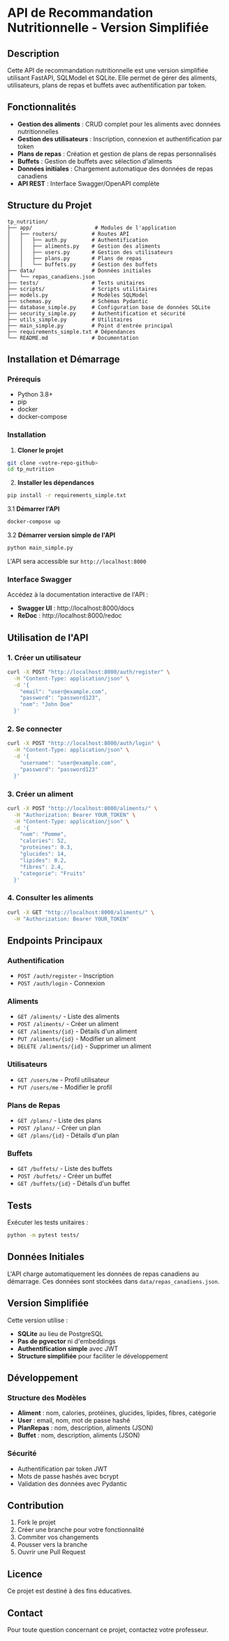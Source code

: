 # API de Recommandation Nutritionnelle - Version Simplifiée

## Description

Cette API de recommandation nutritionnelle est une version simplifiée utilisant FastAPI, SQLModel et SQLite. Elle permet de gérer des aliments, utilisateurs, plans de repas et buffets avec authentification par token.

## Fonctionnalités

- **Gestion des aliments** : CRUD complet pour les aliments avec données nutritionnelles
- **Gestion des utilisateurs** : Inscription, connexion et authentification par token
- **Plans de repas** : Création et gestion de plans de repas personnalisés
- **Buffets** : Gestion de buffets avec sélection d'aliments
- **Données initiales** : Chargement automatique des données de repas canadiens
- **API REST** : Interface Swagger/OpenAPI complète

## Structure du Projet

```
tp_nutrition/
├── app/                    # Modules de l'application
│   ├── routers/           # Routes API
│   │   ├── auth.py        # Authentification
│   │   ├── aliments.py    # Gestion des aliments
│   │   ├── users.py       # Gestion des utilisateurs
│   │   ├── plans.py       # Plans de repas
│   │   └── buffets.py     # Gestion des buffets
├── data/                  # Données initiales
│   └── repas_canadiens.json
├── tests/                 # Tests unitaires
├── scripts/               # Scripts utilitaires
├── models.py              # Modèles SQLModel
├── schemas.py             # Schémas Pydantic
├── database_simple.py     # Configuration base de données SQLite
├── security_simple.py     # Authentification et sécurité
├── utils_simple.py        # Utilitaires
├── main_simple.py         # Point d'entrée principal
├── requirements_simple.txt # Dépendances
└── README.md              # Documentation
```

## Installation et Démarrage

### Prérequis

- Python 3.8+
- pip
- docker
- docker-compose

### Installation

1. **Cloner le projet**
```bash
git clone <votre-repo-github>
cd tp_nutrition
```

2. **Installer les dépendances**
```bash
pip install -r requirements_simple.txt
```

3.1 **Démarrer l'API**
```bash
docker-compose up 
```

3.2 **Démarrer version simple de l'API**
```bash
python main_simple.py
```

L'API sera accessible sur `http://localhost:8000`

### Interface Swagger

Accédez à la documentation interactive de l'API :
- **Swagger UI** : http://localhost:8000/docs
- **ReDoc** : http://localhost:8000/redoc

## Utilisation de l'API

### 1. Créer un utilisateur

```bash
curl -X POST "http://localhost:8000/auth/register" \
  -H "Content-Type: application/json" \
  -d '{
    "email": "user@example.com",
    "password": "password123",
    "nom": "John Doe"
  }'
```

### 2. Se connecter

```bash
curl -X POST "http://localhost:8000/auth/login" \
  -H "Content-Type: application/json" \
  -d '{
    "username": "user@example.com",
    "password": "password123"
  }'
```

### 3. Créer un aliment

```bash
curl -X POST "http://localhost:8000/aliments/" \
  -H "Authorization: Bearer YOUR_TOKEN" \
  -H "Content-Type: application/json" \
  -d '{
    "nom": "Pomme",
    "calories": 52,
    "proteines": 0.3,
    "glucides": 14,
    "lipides": 0.2,
    "fibres": 2.4,
    "categorie": "Fruits"
  }'
```

### 4. Consulter les aliments

```bash
curl -X GET "http://localhost:8000/aliments/" \
  -H "Authorization: Bearer YOUR_TOKEN"
```

## Endpoints Principaux

### Authentification
- `POST /auth/register` - Inscription
- `POST /auth/login` - Connexion

### Aliments
- `GET /aliments/` - Liste des aliments
- `POST /aliments/` - Créer un aliment
- `GET /aliments/{id}` - Détails d'un aliment
- `PUT /aliments/{id}` - Modifier un aliment
- `DELETE /aliments/{id}` - Supprimer un aliment

### Utilisateurs
- `GET /users/me` - Profil utilisateur
- `PUT /users/me` - Modifier le profil

### Plans de Repas
- `GET /plans/` - Liste des plans
- `POST /plans/` - Créer un plan
- `GET /plans/{id}` - Détails d'un plan

### Buffets
- `GET /buffets/` - Liste des buffets
- `POST /buffets/` - Créer un buffet
- `GET /buffets/{id}` - Détails d'un buffet

## Tests

Exécuter les tests unitaires :

```bash
python -m pytest tests/
```

## Données Initiales

L'API charge automatiquement les données de repas canadiens au démarrage. Ces données sont stockées dans `data/repas_canadiens.json`.

## Version Simplifiée

Cette version utilise :
- **SQLite** au lieu de PostgreSQL
- **Pas de pgvector** ni d'embeddings
- **Authentification simple** avec JWT
- **Structure simplifiée** pour faciliter le développement

## Développement

### Structure des Modèles

- **Aliment** : nom, calories, protéines, glucides, lipides, fibres, catégorie
- **User** : email, nom, mot de passe hashé
- **PlanRepas** : nom, description, aliments (JSON)
- **Buffet** : nom, description, aliments (JSON)

### Sécurité

- Authentification par token JWT
- Mots de passe hashés avec bcrypt
- Validation des données avec Pydantic

## Contribution

1. Fork le projet
2. Créer une branche pour votre fonctionnalité
3. Commiter vos changements
4. Pousser vers la branche
5. Ouvrir une Pull Request

## Licence

Ce projet est destiné à des fins éducatives.

## Contact

Pour toute question concernant ce projet, contactez votre professeur.  
